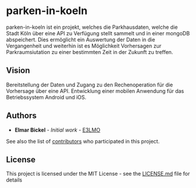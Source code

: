 # parken-in-koeln

parken-in-koeln ist ein projekt, welches die Parkhausdaten, welche die Stadt Köln über eine API zu Verfügung stellt sammelt und in einer mongoDB abspeichert. Dies ermöglicht ein Auswertung der Daten in die Vergangenheit und weiterhin ist es Möglichkeit Vorhersagen zur Parkraumsiutation zu einer bestimmten Zeit in der Zukunft zu treffen.

## Vision

Bereitstellung der Daten und Zugang zu den Rechenoperation für die Vorhersage über eine API. Entwicklung einer mobilen Anwendung für das Betriebssystem Android und iOS.

## Authors

* **Elmar Bickel** - *Initial work* - [E3LMO](https://github.com/E3Lmo)

See also the list of [contributors](https://github.com/E3Lmo/parken-in-koeln/contributors) who participated in this project.

## License

This project is licensed under the MIT License - see the [LICENSE.md](LICENSE.md) file for details
